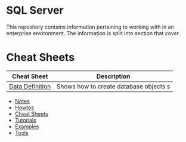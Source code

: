 # SQL Server

This repository contains information pertaining to working with <Subject> in an enterprise environment. The information is split into section that cover.


# Cheat Sheets

| Cheat Sheet                       | Description                 |
| ---------------------------------------| ----------------------------|
| [Data Definition](./docs/cheatsheets/data-definition/data-definition.md)| Shows how to create database objects s |


* [Notes](./docs/notes/README.MD)
* [Howtos](./docs/howtos/README.MD)
* [Cheat Sheets](./docs/cheatsheets/README.MD)
* [Tutorials](./docs/tutorials/README.MD)
* [Examples](./docs/examples/README.MD)
* [Tools](./docs/tools/README.MD)


